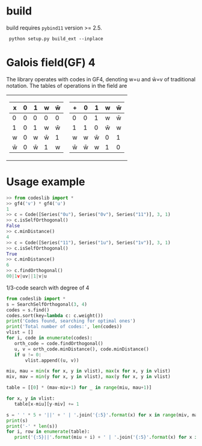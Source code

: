 # build
build requires `pybind11` version >= 2.5.  
```
 python setup.py build_ext --inplace
 ```
 
 # Galois field(GF) 4
The library operates with codes in GF4, denoting w=u and w̄=v of traditional notation. The tables of operations in the field are
<table>
<tr><td>

|x|0|1|w|w̄|
|-|-|-|-|-|
|0|0|0|0|0|
|1|0|1|w|w̄|
|w|0|w|w̄|1|
|w̄|0|w̄|1|w|

</td><td>

|+|0|1|w|w̄|
|-|-|-|-|-|
|0|0|1|w|w̄|
|1|1|0|w̄|w|
|w|w|w̄|0|1|
|w̄|w̄|w|1|0|

</td></tr> </table>

 # Usage example

 ```python
>> from codeslib import *
>> gf4('v') * gf4('u')
1
>> c = Code([Series("0u"), Series("0v"), Series("11")], 3, 1)
>> c.isSelfOrthogonal()
False
>> c.minDistance()
4
>> c = Code([Series("11"), Series("1u"), Series("1v")], 3, 1)
>> c.isSelfOrthogonal()
True
>> c.minDistance()
6
>> c.findOrthogonal()
00|1v|uv||1|v|u
 ```

1/3-code search with degree of 4

 ```python
from codeslib import *
s = SearchSelfOrthogonal(3, 4)
codes = s.find()
codes.sort(key=lambda c: c.weight())
print('Codes found, searching for optimal ones')
print('Total number of codes:', len(codes))
vlist = []
for i, code in enumerate(codes):
    orth_code = code.findOrthogonal()
    u, v = orth_code.minDistance(), code.minDistance()
    if u != 0:
        vlist.append((u, v))

miu, mau = min(x for x, y in vlist), max(x for x, y in vlist)
miv, mav = min(y for x, y in vlist), max(y for x, y in vlist)

table = [[0] * (mav-miv+1) for _ in range(miu, mau+1)]

for x, y in vlist:
    table[x-miu][y-miv] += 1

s = ' ' * 5 + '||' + ' | '.join('{:5}'.format(x) for x in range(miv, mav+1))
print(s)
print('-' * len(s))
for i, row in enumerate(table):
    print('{:5}||'.format(miu + i) + ' | '.join('{:5}'.format(x) for x in row))
``` 
